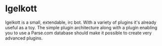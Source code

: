 Igelkott
========

Igelkott is a small, extendable, irc bot. With a variety of plugins it's already
useful as a toy. The simple plugin architecture along with a plugin enabling
you to use a Parse.com database should make it possible to create very advanced
plugins.    
